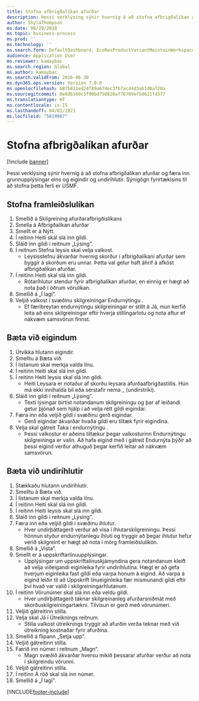 ```yaml
---
title: Stofna afbrigðalíkan afurðar
description: Þessi verklýsing sýnir hvernig á að stofna afbrigðalíkan afurðar og færa inn grunnupplýsingar eins og eigindir og undiríhlutir.
author: ShylaThompson
ms.date: 08/29/2018
ms.topic: business-process
ms.prod: ''
ms.technology: ''
ms.search.form: DefaultDashboard, EcoResProductVariantMaintainWorkspace, PCProductConfigurationModelListPage, PCCreateProductConfigurationModel, PCProductConfigurationModelDetails, PCBOMLineDetails
audience: Application User
ms.reviewer: kamaybac
ms.search.region: Global
ms.author: kamaybac
ms.search.validFrom: 2016-06-30
ms.dyn365.ops.version: Version 7.0.0
ms.openlocfilehash: b87b411ed24f89a674ec3fb7ac44d3ab1d8a720a
ms.sourcegitcommit: 0e8db169c3f90bd750826af76709ef5d621fd377
ms.translationtype: HT
ms.contentlocale: is-IS
ms.lasthandoff: 04/01/2021
ms.locfileid: "5819987"
---
```

# <a name="create-a-product-configuration-model"></a>Stofna afbrigðalíkan afurðar

[!include [banner](../../includes/banner.md)]

Þessi verklýsing sýnir hvernig á að stofna afbrigðalíkan afurðar og færa inn grunnupplýsingar eins og eigindir og undiríhlutir. Sýnigögn fyrirtækisins til að stofna þetta ferli er USMF.


## <a name="create-a-product-model"></a>Stofna framleiðslulíkan
1. Smellið á Skilgreining afurðarafbrigðislíkans
2. Smella á Afbrigðalíkan afurðar
3. Smellt er á Nýtt.
4. Í reitinn Heiti skal slá inn gildi.
5. Sláið inn gildi í reitnum „Lýsing“.
6. Í reitnum Stefna leysis skal velja valkost.
    * Leysisstefnu ákvarðar hvernig skorður í afbrigðalíkani afurðar sem byggir á skorðum eru unnar. Þetta val getur haft áhrif á afköst afbrigðalíkan afurðar.  
7. Í reitinn Heiti skal slá inn gildi.
    * Rótaríhlutur stendur fyrir afbrigðalíkan afurðar, en einnig er hægt að nota það í öðrum vörulíkan.  
8. Smellið á „Í lagi“.
9. Veljið valkost í svæðinu skilgreiningar Endurnýtingu .
    * Ef færibreytan endurnýtingu skilgreiningar er stillt á Já, mun kerfið leita að eins skilgreiningar eftir hverja stillingarlotu og nota aftur ef nákvæm samsvörun finnst.  

## <a name="add-attributes"></a>Bæta við eigindum
1. Útvíkka hlutann eigindir.
2. Smelltu á Bæta við.
3. Í listanum skal merkja valda línu.
4. Í reitinn Heiti skal slá inn gildi.
5. Í reitinn Heiti leysis skal slá inn gildi.
    * Heiti Leysara er notaður af skorðu leysara afurðaafbrigðastillis. Hún má ekki innihalda bil eða sérstafir nema _ (undirstriki).  
6. Sláið inn gildi í reitnum „Lýsing“.
    * Texti lýsingar birtist notandanum skilgreiningu og þar af leiðandi getur þjónað sem hjálp í að velja rétt gildi eigindar.  
7. Færa inn eða veljið gildi í svæðinu gerð eigindar.
    * Gerð eigindar ákvarðar hvaða gildi eru tiltæk fyrir eigindina.  
8. Velja skal gátreit Taka í endurnýtingu .
    * Þessi valkostur er aðeins tiltækur þegar valkosturinn Endurnýtingu skilgreininga er valin. Að hafa eigind með í gátreit Endurnýta þýðir að þessi eigind verður athuguð þegar kerfið leitar að nákvæm samsvörun.  

## <a name="add-subcomponents"></a>Bæta við undiríhlutir
1. Stækkaðu hlutann undiríhlutir.
2. Smelltu á Bæta við.
3. Í listanum skal merkja valda línu.
4. Í reitinn Heiti skal slá inn gildi.
5. Í reitinn Heiti leysis skal slá inn gildi.
6. Sláið inn gildi í reitnum „Lýsing“.
7. Færa inn eða veljið gildi í svæðinu íhlutur.
    * Hver undirþáttagerð verður að vísa í íhlutarskilgreiningu. Þessi hönnun styður endurnýtanlegu íhluti og tryggir að þegar íhlutur hefur verið skilgreint er hægt að nota í mörg framleiðslulíkön.  
8. Smellið á „Vista“.
9. Smellt er á uppskriftarlínuupplýsingar.
    * Upplýsingar um uppskriftalínuskjámyndina gera notandanum kleift að velja viðeigandi eiginleika fyrir undiríhlutina. Hægt er að gefa hverjum eiginleika fast gildi eða varpa honum á eigind. Að varpa á eigind leiðir til að Uppskrift línueiginleika fær mismunandi gildi eftir því hvað var valið í skilgreiningarhlutanum.  
10. Í reitinn Vörunúmer skal slá inn eða veldu gildi.
    * Hver undirþáttagerð táknar skilgreinanleg afurðarsniðmát með skorðuskilgreiningartækni. Tilvísun er gerð með vörunúmeri.  
11. Veljið gátreitinn stilla.
12. Velja skal Já í Útreiknings reitnum.
    * Stilla valkost útreiknings tryggir að afurðin verða teknar með við útreikning kostnaðar fyrir afurðina.  
13. Smellið á flipann „Setja upp“.
14. Veljið gátreitinn stilla.
15. Færið inn númer í reitnum „Magn“.
    * Magn svæðið ákvarðar hversu mikið þessarar afurðar verður að nota í skilgreindu vörunni.  
16. Veljið gátreitinn stilla.
17. Í reitinn Á röð skal slá inn númer.
18. Smellið á „Í lagi“.



[!INCLUDE[footer-include](../../../includes/footer-banner.md)]